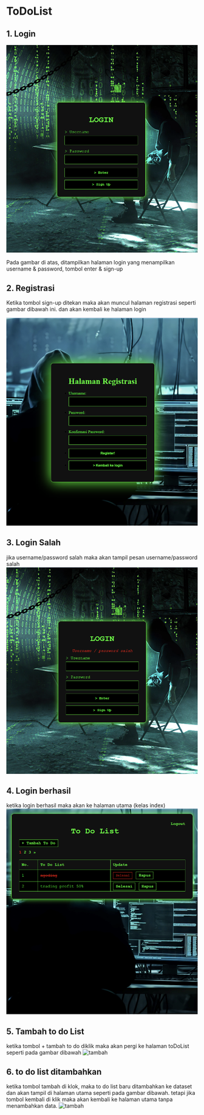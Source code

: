 # ToDoList

## 1. Login

![Login](./login.png)


Pada gambar di atas, ditampilkan halaman login yang menampilkan username & password, tombol enter & sign-up

## 2. Registrasi
Ketika tombol sign-up ditekan maka akan muncul halaman registrasi seperti gambar dibawah ini. dan akan kembali ke halaman login

![registrasi](./registrasi.png)

## 3. Login Salah
jika username/password salah maka akan tampil pesan username/password salah
![Login salah](./loginSalah.png)

## 4. Login berhasil
ketika login berhasil maka akan ke halaman utama (kelas index)
![index](./halamanUtama.png)

## 5. Tambah to do List
ketika tombol + tambah to do diklik maka akan pergi ke halaman toDoList seperti pada gambar dibawah
![tambah](./toDoList(2).png)

## 6. to do list ditambahkan
ketika tombol tambah di klok, maka to do list baru ditambahkan ke dataset dan akan tampil di halaman utama seperti pada gambar dibawah. tetapi jika tombol kembali di klik maka akan kembali ke halaman utama tanpa menambahkan data.
![tambah](./tDoList.png)
